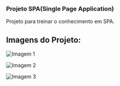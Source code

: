 ### Projeto SPA(Single Page Application)

Projeto para treinar o conhecimento em SPA.



## Imagens do Projeto:

![Imagem 1](https://i.imgur.com/vlzBRJS.png)

![Imagem 2](https://i.imgur.com/yqFzL9N.png)

![Imagem 3](https://i.imgur.com/RPRWXDG.png)